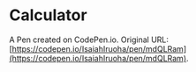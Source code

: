 # Calculator

A Pen created on CodePen.io. Original URL: [https://codepen.io/IsaiahIruoha/pen/mdQLRam](https://codepen.io/IsaiahIruoha/pen/mdQLRam).

